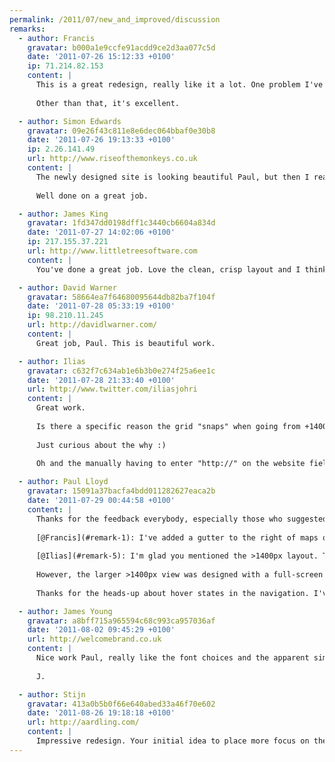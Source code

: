 ```yaml
---
permalink: /2011/07/new_and_improved/discussion
remarks:
  - author: Francis
    gravatar: b000a1e9ccfe91acdd9ce2d3aa077c5d
    date: '2011-07-26 15:12:33 +0100'
    ip: 71.214.82.153
    content: |
      This is a great redesign, really like it a lot. One problem I've found is with the embedded maps on an iPhone. The map is so too wide to be able to scroll past it. I ended up only being able to scroll the map continually  downwards so couldn't get to the rest of the article. 
      
      Other than that, it's excellent.

  - author: Simon Edwards
    gravatar: 09e26f43c811e8e6dec064bbaf0e30b8
    date: '2011-07-26 19:13:33 +0100'
    ip: 2.26.141.49
    url: http://www.riseofthemonkeys.co.uk
    content: |
      The newly designed site is looking beautiful Paul, but then I really shouldn't expect anything less should I? Clear, concise and easy to navigate. I could go on but I know you wouldn't like that.
      
      Well done on a great job.

  - author: James King
    gravatar: 1fd347dd0198dff1c3440cb6604a834d
    date: '2011-07-27 14:02:06 +0100'
    ip: 217.155.37.221
    url: http://www.littletreesoftware.com
    content: |
      You've done a great job. Love the clean, crisp layout and I think the typography is beautiful

  - author: David Warner
    gravatar: 58664ea7f64680095644db82ba7f104f
    date: '2011-07-28 05:33:19 +0100'
    ip: 98.210.11.245
    url: http://davidlwarner.com/
    content: |
      Great job, Paul. This is beautiful work.

  - author: Ilias
    gravatar: c632f7c634ab1e6b3b0e274f25a6ee1c
    date: '2011-07-28 21:33:40 +0100'
    url: http://www.twitter.com/iliasjohri
    content: |
      Great work.
      
      Is there a specific reason the grid "snaps" when going from +1400px to -1400px? I think @beep called it "switchy". Also no visual hoverstates on the main nav?
      
      Just curious about the why :)
      
      Oh and the manually having to enter "http://" on the website field in the comment form. The devil's in the details ;)

  - author: Paul Lloyd
    gravatar: 15091a37bacfa4bdd011282627eaca2b
    date: '2011-07-29 00:44:58 +0100'
    content: |
      Thanks for the feedback everybody, especially those who suggested improvements:
      
      [@Francis](#remark-1): I've added a gutter to the right of maps on narrower displays that should make it easier to scroll past.
      
      [@Ilias](#remark-5): I'm glad you mentioned the >1400px layout. The design is fully flexible at widths below ~1024px, but I didn't feel comfortable going flexible above this value, partly for fear of overly long line lengths, and partly for a desire to retain one 'true layout'. I'm inclined to think there's a point where responsive designs can stop, that they needn't be infinite.
      
      However, the larger >1400px view was designed with a full-screen display in mind, where a users may want a 'lean-back' experience. The snap is a little jarring, but hopefully that is countered by the extreme width at which this appears. To be honest, this is all subject to review, and I may well change it in the future. What do you think of this type of responsiveness?
      
      Thanks for the heads-up about hover states in the navigation. I've fixed those now.

  - author: James Young
    gravatar: a8bff715a965594c68c993ca957036af
    date: '2011-08-02 09:45:29 +0100'
    url: http://welcomebrand.co.uk
    content: |
      Nice work Paul, really like the font choices and the apparent simplicity of the design and feel to the site.
      
      J.

  - author: Stijn
    gravatar: 413a0b5b0f66e640abed33a46f70e602
    date: '2011-08-26 19:18:18 +0100'
    url: http://aardling.com/
    content: |
      Impressive redesign. Your initial idea to place more focus on the content really shines through. I've been taking a look at your source code and CSS styling. It's only now that I notice the responsive design while resizing my browser. Have you noticed any differences in your traffic coming from mobile visitors? Time on site, numbers of pages viewed, that sort of thing.
---
```

